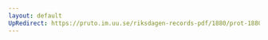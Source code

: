 ```yaml
---
layout: default
UpRedirect: https://pruto.im.uu.se/riksdagen-records-pdf/1880/prot-1880--ak--059/prot-1880--ak--059_022.pdf
---
```

